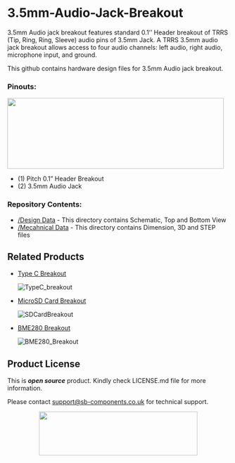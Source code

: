 # 3.5mm-Audio-Jack-Breakout

3.5mm Audio jack breakout features standard 0.1’’ Header breakout of TRRS (Tip, Ring, Ring, Sleeve) audio pins of 3.5mm Jack. A TRRS 3.5mm audio jack breakout allows access to four audio channels: left audio, right audio, microphone input, and ground.

This github contains hardware design files for 3.5mm Audio jack breakout.

### Pinouts:
<img src="" width="492" height="161">

- (1) Pitch 0.1” Header Breakout
- (2) 3.5mm Audio Jack


### Repository Contents:
  - [/Design Data](https://github.com/sbcshop/3.5mm-Audio-Jack-Breakout/tree/main/Design%20Data) - This directory contains Schematic, Top and Bottom View
  - [/Mecahnical Data](https://github.com/sbcshop/3.5mm-Audio-Jack-Breakout/tree/main/Mechanical%20Data) - This directory contains Dimension, 3D and STEP files

## Related Products
  * [Type C Breakout](https://shop.sb-components.co.uk/products/usb-type-c-plug-breakout) 
   
     ![TypeC_breakout](https://shop.sb-components.co.uk/cdn/shop/files/typecfront.jpg?v=1686831315&width=200)   

  * [MicroSD Card Breakout](https://shop.sb-components.co.uk/products/sd-card-breakout?_pos=1&_sid=be5068526&_ss=r) 
   
     ![SDCardBreakout](https://cdn.shopify.com/s/files/1/1217/2104/products/SDCardBreakout.png?v=1643699904&width=200) 
  
  * [BME280 Breakout](https://shop.sb-components.co.uk/products/bme280-breakout-temperature-pressure-humidity-sensor) 
   
     ![BME280_Breakout](https://shop.sb-components.co.uk/cdn/shop/files/BME280.jpg?v=1686831477&width=200) 

 
## Product License

This is ***open source*** product. Kindly check LICENSE.md file for more information.

Please contact support@sb-components.co.uk for technical support.
<p align="center">
  <img width="360" height="100" src="https://cdn.shopify.com/s/files/1/1217/2104/files/Logo_sb_component_3.png?v=1666086771&width=300">
</p>
